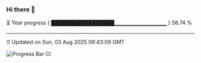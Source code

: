 ### Hi there 👋

⏳ Year progress { █████████████████▁▁▁▁▁▁▁▁▁▁▁▁▁ } 58.74 %

---

⏰ Updated on Sun, 03 Aug 2025 09:43:09 GMT

![Progress Bar CI](https://github.com/IshwaranRudhara/GIT-ACTION/workflows/Progress%20Bar%20CI/badge.svg)
